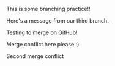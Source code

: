 This is some branching practice!!

Here's a message from our third branch.

Testing to merge on GitHub!

Merge conflict here please :)

Second merge conflict

